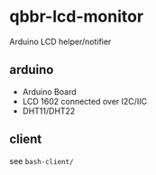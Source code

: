# qbbr-lcd-monitor

Arduino LCD helper/notifier

## arduino

 * Arduino Board
 * LCD 1602 connected over I2C/IIC
 * DHT11/DHT22

## client

see `bash-client/`

